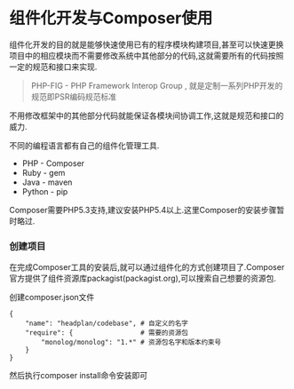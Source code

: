 # 组件化开发与Composer使用

组件化开发的目的就是能够快速使用已有的程序模块构建项目,甚至可以快速更换项目中的相应模块而不需要修改系统中其他部分的代码,这就需要所有的代码按照一定的规范和接口来实现.

> PHP-FIG - PHP Framework Interop Group , 就是定制一系列PHP开发的规范即PSR编码规范标准

不用修改框架中的其他部分代码就能保证各模块间协调工作,这就是规范和接口的威力.

不同的编程语言都有自己的组件化管理工具.

* PHP - Composer
* Ruby - gem
* Java - maven
* Python - pip

Composer需要PHP5.3支持,建议安装PHP5.4以上.这里Composer的安装步骤暂时略过.

### 创建项目

在完成Composer工具的安装后,就可以通过组件化的方式创建项目了.Composer官方提供了组件资源库packagist\(packagist.org\),可以搜索自己想要的资源包.

创建composer.json文件

```
{
    "name": "headplan/codebase", # 自定义的名字
    "require": {                 # 需要的资源包
        "monolog/monolog": "1.*" # 资源包名字和版本约束号
    }
}
```

然后执行composer install命令安装即可

